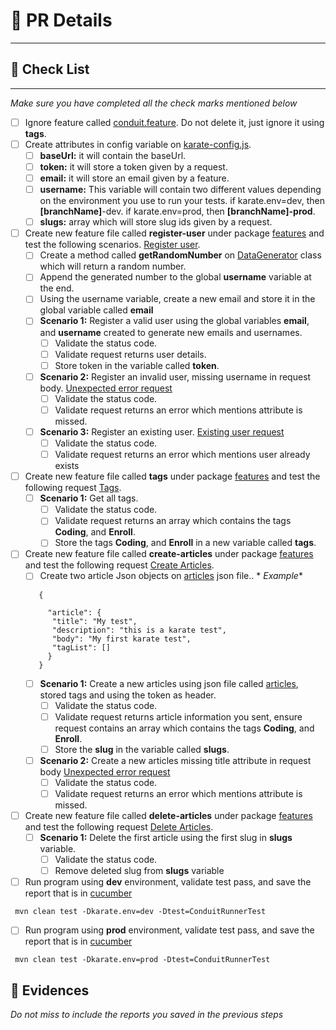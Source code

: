 # 📌 PR Details

---

## 📝 Check List

---
<i>Make sure you have completed all the check marks mentioned below</i>

-[ ] Ignore feature called [conduit.feature](../src/test/java/org/conduit/features/conduit.feature). Do not delete it,
 just
 ignore it using **tags**.
-[ ] Create attributes in config variable on [karate-config.js](../src/test/karate-config.js).
    -[ ] **baseUrl:**  it will contain the baseUrl.
    -[ ] **token:** it will store a token given by a request.
    -[ ] **email:** it will store an email given by a feature.
    -[ ] **username:** This variable will contain two different values depending on the environment you use to run
     your
     tests. if karate.env=dev, then **[branchName]**-dev. if karate.env=prod, then **[branchName]-prod**.
    -[ ] **slugs:** array which will store slug ids given by a request.
-[ ] Create new feature file called **register-user** under package [features](../src/test/java/org/conduit/features)
 and test the
 following
 scenarios. [Register user](https://web.postman.co/workspace/My-Workspace~f79fdbc6-f622-45c7-8c45-63f99c4038e7/request/37903089-70cff9d5-77a2-4470-b630-678448de8359?tab=body).
    -[ ] Create a method called **getRandomNumber**
     on [DataGenerator](../src/test/java/org/conduit/helpers/DataGenerator.java) class which will return a random
     number.
    -[ ] Append the generated number to the global **username** variable at the end.
    -[ ] Using the username variable, create a new email and store it in the global variable called **email**
    -[ ] **Scenario 1:** Register a valid user using the global variables **email**, and **username**
     created to generate new emails and usernames.
        -[ ] Validate the status code.
        -[ ] Validate request returns user details.
        -[ ] Store token in the variable called **token**.
    -[ ] **Scenario 2:** Register an invalid user, missing username in request
     body. [Unexpected error request](https://web.postman.co/workspace/My-Workspace~f79fdbc6-f622-45c7-8c45-63f99c4038e7/example/37903089-3b355112-5256-44f9-b8bd-8120c3e78c25)
        -[ ] Validate the status code.
        -[ ] Validate request returns an error which mentions attribute is missed.
    -[ ] **Scenario 3:** Register an existing
     user. [Existing user request](https://web.postman.co/workspace/My-Workspace~f79fdbc6-f622-45c7-8c45-63f99c4038e7/example/37903089-15447193-f8af-4ad0-9a2e-52946ecce339)
        -[ ] Validate the status code.
        -[ ] Validate request returns an error which mentions user already exists
-[ ] Create new feature file called **tags** under package [features](../src/test/java/org/conduit/features) and test
 the following
 request [Tags](https://web.postman.co/workspace/My-Workspace~f79fdbc6-f622-45c7-8c45-63f99c4038e7/request/37903089-0c32b370-46e7-4286-8aaa-4e930ed8e25f).
    -[ ] **Scenario 1:** Get all tags.
        -[ ] Validate the status code.
        -[ ] Validate request returns an array which contains the tags **Coding**, and **Enroll**.
        -[ ] Store the tags **Coding**, and **Enroll** in a new variable called **tags**.
-[ ] Create new feature file called **create-articles** under package [features](../src/test/java/org/conduit/features)
 and test the
 following
 request [Create Articles](https://web.postman.co/workspace/My-Workspace~f79fdbc6-f622-45c7-8c45-63f99c4038e7/request/37903089-bdcfed20-0a62-45e6-8433-e1883331e192).
    -[ ] Create two article Json objects on [articles](../src/test/java/org/conduit/data/articles.json) json file.. *
     *Example**
  ```
     {
 
       "article": {
        "title": "My test",
        "description": "this is a karate test",
        "body": "My first karate test",
        "tagList": []
       }
     }
  ```
    -[ ] **Scenario 1:** Create a new articles using json file
     called [articles](../src/test/java/org/conduit/data/articles.json), stored tags and using the token as header.
        -[ ] Validate the status code.
        -[ ] Validate request returns article information you sent, ensure request contains an array which contains the
         tags **Coding**, and **Enroll**.
        -[ ] Store the **slug** in the variable called **slugs**.
    -[ ] **Scenario 2:** Create a new articles missing title attribute in request
     body [Unexpected error request](https://web.postman.co/workspace/My-Workspace~f79fdbc6-f622-45c7-8c45-63f99c4038e7/example/37903089-7095c4c1-9e59-4ba1-9b31-a61734b6cb88)
        -[ ] Validate the status code.
        -[ ] Validate request returns an error which mentions attribute is missed.
-[ ] Create new feature file called **delete-articles** under package [features](../src/test/java/org/conduit/features)
 and test the
 following
 request [Delete Articles](https://web.postman.co/workspace/My-Workspace~f79fdbc6-f622-45c7-8c45-63f99c4038e7/request/37903089-44ba4cdf-3633-4731-b85a-7ebb7a9bfd5b).
    -[ ] **Scenario 1:** Delete the first article using the first slug in **slugs** variable.
        -[ ] Validate the status code.
        -[ ] Remove deleted slug from **slugs** variable
-[ ] Run program using **dev** environment, validate test pass, and save the report that is
 in [cucumber](../target/cucumber-html-reports/overview-features.html)

``` mvn clean test -Dkarate.env=dev -Dtest=ConduitRunnerTest```

-[ ] Run program using **prod** environment, validate test pass, and save the report that is
 in [cucumber](../target/cucumber-html-reports/overview-features.html)

``` mvn clean test -Dkarate.env=prod -Dtest=ConduitRunnerTest```

## 📁 Evidences

<i>Do not miss to include the reports you saved in the previous steps</i>
